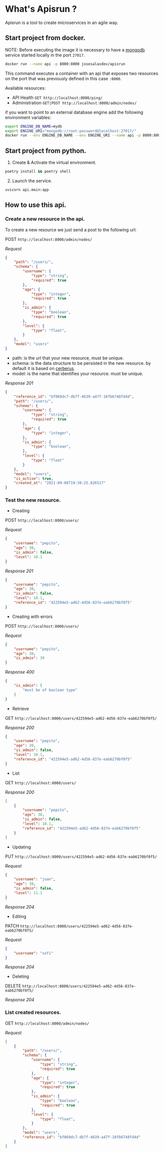 # What's Apisrun ?

Apisrun is a tool to create microservices in an agile way. 


## Start project from docker.

NOTE: Before executing the image it is necessary to have a [mongodb](https://www.mongodb.com/en/what-is-mongodb) service started locally in the port `27017`.

```bash
docker run --name api -p 8000:8000 josesalasdev/apisrun
```

This command executes a container with an api that exposes two resources on the port that was previously defined in this case `:8000`.

Available resources:
* API Health `GET http://localhost:8000/ping/`
* Administration `GET|POST http://localhost:8000/admin/nodes/`

if you want to point to an external database engine add the following environment variables:

```bash
export ENGINE_DB_NAME=mydb
export ENGINE_URI="mongodb://root:password@localhost:27017/"
docker run --env ENGINE_DB_NAME --env ENGINE_URI --name api -p 8000:8000 josesalasdev/apisrun
```

## Start project from python.

1. Create & Activate the virtual environment.

```bash
poetry install && poetry shell
```

2. Launch the service.

```bash
uvicorn api.main:app
```

## How to use this api.

### Create a new resource in the api.

To create a new resource we just send a post to the following url:

POST `http://localhost:8000/admin/nodes/`

*Request*
```json
{
    "path": "/users/",
    "schema": {
        "username": {
            "type": "string",
            "required": true
        },
        "age": {
            "type": "integer",
            "required": true
        },
        "is_admin": {
            "type": "boolean",
            "required": true
        },
        "level": {
            "type": "float",
        }
    },
    "model": "users"
}
```

* path: is the url that your new resource, must be unique.
* schema: is the data structure to be persisted in the new resource. by default it is based on [cerberus](https://docs.python-cerberus.org/en/stable/index.html).
* model: is the name that identifies your resource. must be unique.

*Response 201*

```json
{
    "reference_id": "bf069dc7-db7f-4639-a47f-16fb6748fd4d",
    "path": "/users/",
    "schema": {
        "username": {
            "type": "string",
            "required": true
        },
        "age": {
            "type": "integer",
        },
        "is_admin": {
            "type": "boolean",
        },
        "level": {
            "type": "float"
        }
    },
    "model": "users",
    "is_active": true,
    "created_at": "2021-09-08T19:38:25.826517"
}
```

### Test the new resource.

* Creating

POST `http://localhost:8000/users/`

*Request*
```json
{
    "username": "pepito",
    "age": 30,
    "is_admin": false,
    "level": 10.1
}
```

*Response 201*
```json
{
    "username": "pepito",
    "age": 30,
    "is_admin": false,
    "level": 10.1,
    "reference_id": "422594e5-ad62-4d56-837e-eab6270bf0f5"
}
```

* Creating with errors

POST `http://localhost:8000/users/`

*Request*
```json
{
    "username": "pepito",
    "age": 30,
    "is_admin": 30
}
```

*Response 400*
```json
{
    "is_admin": [
        "must be of boolean type"
    ]
}
```

* Retrieve

GET `http://localhost:8000/users/422594e5-ad62-4d56-837e-eab6270bf0f5/`

*Response 200*
```json
{
    "username": "pepito",
    "age": 30,
    "is_admin": false,
    "level": 10.1,
    "reference_id": "422594e5-ad62-4d56-837e-eab6270bf0f5"
}
```

* List

GET `http://localhost:8000/users/`

*Response 200*
```json
[
    {
        "username": "pepito",
        "age": 30,
        "is_admin": false,
        "level": 10.1,
        "reference_id": "422594e5-ad62-4d56-837e-eab6270bf0f5"
    }
]
```

* Updating

PUT `http://localhost:8000/users/422594e5-ad62-4d56-837e-eab6270bf0f5/`

*Request*
```json
{
    "username": "juan",
    "age": 38,
    "is_admin": false,
    "level": 11.1
}
```

*Response 204*

* Editing

PATCH `http://localhost:8000/users/422594e5-ad62-4d56-837e-eab6270bf0f5/`

*Request*
```json
{
    "username": "sofi"
}
```

*Response 204*

* Deleting

DELETE `http://localhost:8000/users/422594e5-ad62-4d56-837e-eab6270bf0f5/`


*Response 204*

### List created resources.

GET `http://localhost:8000/admin/nodes/`

*Request*
```json
[
    {
        "path": "/users/",
        "schema": {
            "username": {
                "type": "string",
                "required": true
            },
            "age": {
                "type": "integer",
                "required": true
            },
            "is_admin": {
                "type": "boolean",
                "required": true
            },
            "level": {
                "type": "float",
            }
        },
        "model": "users",
        "reference_id": "bf069dc7-db7f-4639-a47f-16fb6748fd4d"
    }
]
```
